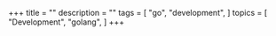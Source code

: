 +++ title = "" description = "" tags = [ "go", "development", ] topics = [ "Development", "golang", ] +++
